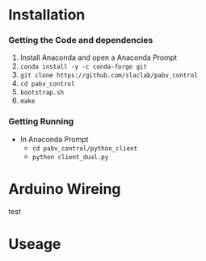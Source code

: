 # Installation
### Getting the Code and dependencies
1. Install Anaconda and open a Anaconda Prompt
2. `conda install -y -c conda-forge git`
3. `git clone https://github.com/slaclab/pabv_control`
4. `cd pabv_control`
5. `bootstrap.sh` 
6. `make`

### Getting Running
- In Anaconda Prompt  
  - `cd pabv_control/python_client`  
  - `python client_dual.py`  

# Arduino Wireing
test

# Useage
